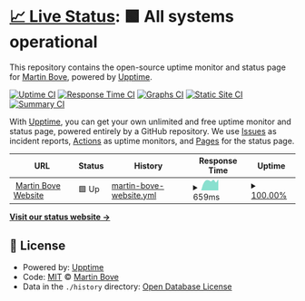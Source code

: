 # [📈 Live Status](https://demo.upptime.js.org): <!--live status--> **🟩 All systems operational**

This repository contains the open-source uptime monitor and status page for [Martin Bove](https://demo.upptime.js.org), powered by [Upptime](https://github.com/upptime/upptime).

[![Uptime CI](https://github.com/mbove77/upptime/workflows/Uptime%20CI/badge.svg)](https://github.com/mbove77/upptime/actions?query=workflow%3A%22Uptime+CI%22)
[![Response Time CI](https://github.com/mbove77/upptime/workflows/Response%20Time%20CI/badge.svg)](https://github.com/mbove77/upptime/actions?query=workflow%3A%22Response+Time+CI%22)
[![Graphs CI](https://github.com/mbove77/upptime/workflows/Graphs%20CI/badge.svg)](https://github.com/mbove77/upptime/actions?query=workflow%3A%22Graphs+CI%22)
[![Static Site CI](https://github.com/mbove77/upptime/workflows/Static%20Site%20CI/badge.svg)](https://github.com/mbove77/upptime/actions?query=workflow%3A%22Static+Site+CI%22)
[![Summary CI](https://github.com/mbove77/upptime/workflows/Summary%20CI/badge.svg)](https://github.com/mbove77/upptime/actions?query=workflow%3A%22Summary+CI%22)

With [Upptime](https://upptime.js.org), you can get your own unlimited and free uptime monitor and status page, powered entirely by a GitHub repository. We use [Issues](https://github.com/mbove77/upptime/issues) as incident reports, [Actions](https://github.com/mbove77/upptime/actions) as uptime monitors, and [Pages](https://demo.upptime.js.org) for the status page.

<!--start: status pages-->
<!-- This summary is generated by Upptime (https://github.com/upptime/upptime) -->
<!-- Do not edit this manually, your changes will be overwritten -->
<!-- prettier-ignore -->
| URL | Status | History | Response Time | Uptime |
| --- | ------ | ------- | ------------- | ------ |
| <img alt="" src="https://icons.duckduckgo.com/ip3/www.martinbove.com.ar.ico" height="13"> [Martin Bove Website](https://www.martinbove.com.ar) | 🟩 Up | [martin-bove-website.yml](https://github.com/mbove77/upptime/commits/HEAD/history/martin-bove-website.yml) | <details><summary><img alt="Response time graph" src="./graphs/martin-bove-website/response-time-week.png" height="20"> 659ms</summary><br><a href="https://https://mbove77.github.io/upptime/history/martin-bove-website"><img alt="Response time 642" src="https://img.shields.io/endpoint?url=https%3A%2F%2Fraw.githubusercontent.com%2Fmbove77%2Fupptime%2FHEAD%2Fapi%2Fmartin-bove-website%2Fresponse-time.json"></a><br><a href="https://https://mbove77.github.io/upptime/history/martin-bove-website"><img alt="24-hour response time 506" src="https://img.shields.io/endpoint?url=https%3A%2F%2Fraw.githubusercontent.com%2Fmbove77%2Fupptime%2FHEAD%2Fapi%2Fmartin-bove-website%2Fresponse-time-day.json"></a><br><a href="https://https://mbove77.github.io/upptime/history/martin-bove-website"><img alt="7-day response time 659" src="https://img.shields.io/endpoint?url=https%3A%2F%2Fraw.githubusercontent.com%2Fmbove77%2Fupptime%2FHEAD%2Fapi%2Fmartin-bove-website%2Fresponse-time-week.json"></a><br><a href="https://https://mbove77.github.io/upptime/history/martin-bove-website"><img alt="30-day response time 645" src="https://img.shields.io/endpoint?url=https%3A%2F%2Fraw.githubusercontent.com%2Fmbove77%2Fupptime%2FHEAD%2Fapi%2Fmartin-bove-website%2Fresponse-time-month.json"></a><br><a href="https://https://mbove77.github.io/upptime/history/martin-bove-website"><img alt="1-year response time 642" src="https://img.shields.io/endpoint?url=https%3A%2F%2Fraw.githubusercontent.com%2Fmbove77%2Fupptime%2FHEAD%2Fapi%2Fmartin-bove-website%2Fresponse-time-year.json"></a></details> | <details><summary><a href="https://https://mbove77.github.io/upptime/history/martin-bove-website">100.00%</a></summary><a href="https://https://mbove77.github.io/upptime/history/martin-bove-website"><img alt="All-time uptime 100.00%" src="https://img.shields.io/endpoint?url=https%3A%2F%2Fraw.githubusercontent.com%2Fmbove77%2Fupptime%2FHEAD%2Fapi%2Fmartin-bove-website%2Fuptime.json"></a><br><a href="https://https://mbove77.github.io/upptime/history/martin-bove-website"><img alt="24-hour uptime 100.00%" src="https://img.shields.io/endpoint?url=https%3A%2F%2Fraw.githubusercontent.com%2Fmbove77%2Fupptime%2FHEAD%2Fapi%2Fmartin-bove-website%2Fuptime-day.json"></a><br><a href="https://https://mbove77.github.io/upptime/history/martin-bove-website"><img alt="7-day uptime 100.00%" src="https://img.shields.io/endpoint?url=https%3A%2F%2Fraw.githubusercontent.com%2Fmbove77%2Fupptime%2FHEAD%2Fapi%2Fmartin-bove-website%2Fuptime-week.json"></a><br><a href="https://https://mbove77.github.io/upptime/history/martin-bove-website"><img alt="30-day uptime 100.00%" src="https://img.shields.io/endpoint?url=https%3A%2F%2Fraw.githubusercontent.com%2Fmbove77%2Fupptime%2FHEAD%2Fapi%2Fmartin-bove-website%2Fuptime-month.json"></a><br><a href="https://https://mbove77.github.io/upptime/history/martin-bove-website"><img alt="1-year uptime 100.00%" src="https://img.shields.io/endpoint?url=https%3A%2F%2Fraw.githubusercontent.com%2Fmbove77%2Fupptime%2FHEAD%2Fapi%2Fmartin-bove-website%2Fuptime-year.json"></a></details>

<!--end: status pages-->

[**Visit our status website →**](https://demo.upptime.js.org)

## 📄 License

- Powered by: [Upptime](https://github.com/upptime/upptime)
- Code: [MIT](./LICENSE) © [Martin Bove](https://demo.upptime.js.org)
- Data in the `./history` directory: [Open Database License](https://opendatacommons.org/licenses/odbl/1-0/)
